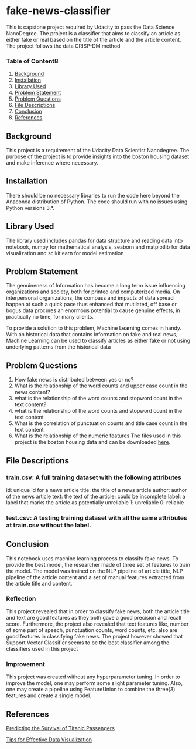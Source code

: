 # fake-news-classifier
This is capstone project required by Udacity to pass the Data Science NanoDegree. The project is a classifier that aims to classify an article as either fake or real based on the title of the article and the article content. The project follows the data CRISP-DM method


### Table of Content8

1. [Background](#background)
3. [Installation](#installation)
4. [Library Used](#library)
5. [Problem Statement](#statement)
6. [Problem Questions](#questions)
6. [File Descriptions](#files)
7. [Conclusion](#conclusion)
5. [References](#reference)

## Background <a name="background"></a>

This project is a requirement of the Udacity Data Scientist Nanodegree. The purpose of the project is to provide insights into the boston housing dataset and make inference where necessary. 

## Installation <a name="installation"></a>

There should be no necessary libraries to run the code here beyond the Anaconda distribution of Python.  The code should run with no issues using Python versions 3.*.

## Library Used <a name="library"></a>

The library used includes pandas for data structure and reading data into notebook, numpy for mathematical analysis, seaborn and matplotlib for data visualization and scikitlearn for model estimation

## Problem Statement <a name="statement"></a>
The genuineness of Information has become a long term issue influencing organizations and society, both for printed and computerized media. On interpersonal organizations, the compass and impacts of data spread happen at such a quick pace thus enhanced that mutilated, off base or bogus data procures an enormous potential to cause genuine effects, in practically no time, for many clients.

To provide a solution to this problem, Machine Learning comes in handy. With an historical data that contains information on fake and real news, Machine Learning can be used to classify articles as either fake or not using underlying patterns from the historical data

## Problem Questions <a name="questions"></a>

1. How fake news is distributed between yes or no?
2. What is the relationship of the word counts and upper case count in the news content?
3. what is the relationship of the word counts and stopword count in the text content?
4. what is the relationship of the word counts and stopword count in the text content
5. What is the correlation of punctuation counts and title case count in the text content
6. What is the relationship of the numeric features
The files used in this project is the boston housing data and can be downloaded [here](https://www.kaggle.com/c/fake-news/data). 


## File Descriptions <a name="files"></a>

### train.csv: A full training dataset with the following attributes
id: unique id for a news article
title: the title of a news article
author: author of the news article
text: the text of the article; could be incomplete
label: a label that marks the article as potentially unreliable 1: unreliable 0: reliable
### test.csv: A testing training dataset with all the same attributes at train.csv without the label.


## Conclusion<a name="conclusion"></a>

This notebook uses machine learning process to classify fake news. To provide the best model, the researcher made of three set of features to train the model. The model was trained on the NLP pipeline of article title, NLP pipeline of the article content and a set of manual features extracted from the article title and content. 

### Reflection

This project revealed that in order to classify fake news, both the article title and text are good features as they both gave a good precision and recall score. Furthermore, the project also revealed that text features like, number of some part of speech, punctuation counts, word counts, etc. also are good features in classifying fake news. The project however showed that Support Vector Classifier seems to be the best classifier among the classifiers used in this project

### Improvement

This project was created without any hyperparameter tuning. In order to improve the model, one may perform some slight parameter tuning. Also, one may create a pipeline using FeatureUnion to combine the three(3) features and create a single model.

## References <a name="reference"></a>

[Predicting the Survival of Titanic Passengers](https://towardsdatascience.com/predicting-the-survival-of-titanic-passengers-30870ccc7e8)

[Tips for Effective Data Visualization](https://towardsdatascience.com/tips-for-effective-data-visualization-d4b2af91db37)
